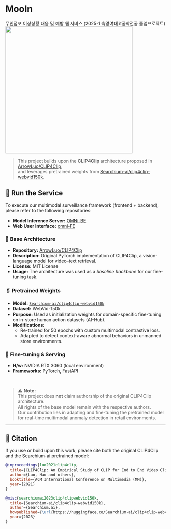 # MooIn
무인점포 이상상황 대응 및 예방 웹 서비스 (2025-1 숙명여대 it공학전공 졸업프로젝트)
<br>
<img src='https://i.ifh.cc/yHzGZf.png' width=400>

> This project builds upon the **CLIP4Clip** architecture proposed in [ArrowLuo/CLIP4Clip](https://github.com/ArrowLuo/CLIP4Clip),  
and leverages pretrained weights from [Searchium-ai/clip4clip-webvid150k](https://huggingface.co/Searchium-ai/clip4clip-webvid150k).

## 🚀 Run the Service

To execute our multimodal surveillance framework (frontend + backend),  
please refer to the following repositories:

- **Model Inference Server:** [OMNi-BE](https://github.com/yourname/omni-anomaly-backend)
- **Web User Interface:** [omni-FE](https://github.com/yourname/omni-anomaly-frontend)

### 🔗 Base Architecture
- **Repository:** [ArrowLuo/CLIP4Clip](https://github.com/ArrowLuo/CLIP4Clip)  
- **Description:** Original PyTorch implementation of CLIP4Clip, a vision-language model for video–text retrieval.  
- **License:** MIT License  
- **Usage:** The architecture was used as a *baseline backbone* for our fine-tuning task.

### 🖇️ Pretrained Weights
- **Model:** [`Searchium-ai/clip4clip-webvid150k`](https://huggingface.co/Searchium-ai/clip4clip-webvid150k)  
- **Dataset:** WebVid-150k  
- **Purpose:** Used as initialization weights for domain-specific fine-tuning on in-store human action datasets (AI-Hub).  
- **Modifications:**  
  - Re-trained for 50 epochs with custom multimodal contrastive loss.  
  - Adapted to detect context-aware abnormal behaviors in unmanned store environments.

### 📡 Fine-tuning & Serving
- **H/w:** NVIDIA RTX 3060 (local environment)  
- **Frameworks:** PyTorch, FastAPI  
<br>

> ⚠️ **Note:**  
> This project does **not** claim authorship of the original CLIP4Clip architecture.  
> All rights of the base model remain with the respective authors.  
> Our contribution lies in adapting and fine-tuning the pretrained model for real-time multimodal anomaly detection in retail environments.

---

## 📄 Citation

If you use or build upon this work, please cite both the original CLIP4Clip and the Searchium-ai pretrained model:

```bibtex
@inproceedings{luo2021clip4clip,
  title={CLIP4Clip: An Empirical Study of CLIP for End to End Video Clip Retrieval},
  author={Luo, Hao and others},
  booktitle={ACM International Conference on Multimedia (MM)},
  year={2021}
}

@misc{searchiumai2023clip4clipwebvid150k,
  title={Searchium-ai/clip4clip-webvid150k},
  author={Searchium.ai},
  howpublished={\url{https://huggingface.co/Searchium-ai/clip4clip-webvid150k}},
  year={2023}
}
